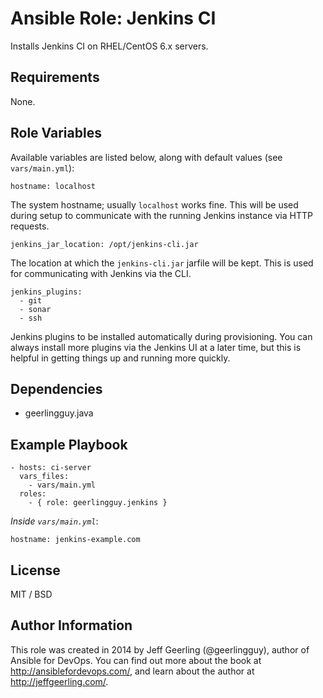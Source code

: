 # Ansible Role: Jenkins CI

Installs Jenkins CI on RHEL/CentOS 6.x servers.

## Requirements

None.

## Role Variables

Available variables are listed below, along with default values (see `vars/main.yml`):

    hostname: localhost

The system hostname; usually `localhost` works fine. This will be used during setup to communicate with the running Jenkins instance via HTTP requests.

    jenkins_jar_location: /opt/jenkins-cli.jar

The location at which the `jenkins-cli.jar` jarfile will be kept. This is used for communicating with Jenkins via the CLI.

    jenkins_plugins:
      - git
      - sonar
      - ssh

Jenkins plugins to be installed automatically during provisioning. You can always install more plugins via the Jenkins UI at a later time, but this is helpful in getting things up and running more quickly.

## Dependencies

  - geerlingguy.java

## Example Playbook

    - hosts: ci-server
      vars_files:
        - vars/main.yml
      roles:
        - { role: geerlingguy.jenkins }

*Inside `vars/main.yml`*:

    hostname: jenkins-example.com

## License

MIT / BSD

## Author Information

This role was created in 2014 by Jeff Geerling (@geerlingguy), author of Ansible for DevOps. You can find out more about the book at http://ansiblefordevops.com/, and learn about the author at http://jeffgeerling.com/.

